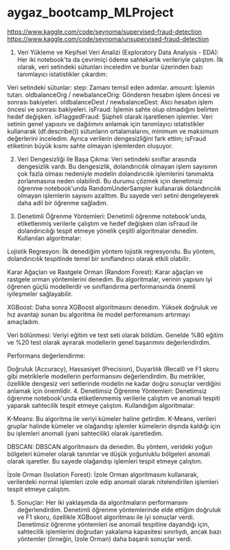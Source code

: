 # aygaz_bootcamp_MLProject

https://www.kaggle.com/code/seynoma/supervised-fraud-detection
https://www.kaggle.com/code/seynoma/unsupervised-fraud-detection

1. Veri Yükleme ve Keşifsel Veri Analizi (Exploratory Data Analysis - EDA):
Her iki notebook'ta da çevrimiçi ödeme sahtekarlık verileriyle çalıştım. İlk olarak, veri setindeki sütunları inceledim ve bunlar üzerinden bazı tanımlayıcı istatistikler çıkardım:

Veri setindeki sütunlar:
step: Zamanı temsil eden adımlar.
amount: İşlemin tutarı.
oldbalanceOrg / newbalanceOrig: Gönderen hesabın işlem öncesi ve sonrası bakiyeleri.
oldbalanceDest / newbalanceDest: Alıcı hesabın işlem öncesi ve sonrası bakiyeleri.
isFraud: İşlemin sahte olup olmadığını belirten hedef değişken.
isFlaggedFraud: Şüpheli olarak işaretlenen işlemler.
Veri setinin genel yapısını ve dağılımını anlamak için tanımlayıcı istatistikler kullanarak (df.describe()) sütunların ortalamalarını, minimum ve maksimum değerlerini inceledim. Ayrıca verilerin dengesizliğini fark ettim; isFraud etiketinin büyük kısmı sahte olmayan işlemlerden oluşuyor.

2. Veri Dengesizliği ile Başa Çıkma:
Veri setindeki sınıflar arasında dengesizlik vardı. Bu dengesizlik, dolandırıcılık olmayan işlem sayısının çok fazla olması nedeniyle modelin dolandırıcılık işlemlerini tanımakta zorlanmasına neden olabilirdi. Bu durumu çözmek için denetimsiz öğrenme notebook'unda RandomUnderSampler kullanarak dolandırıcılık olmayan işlemlerin sayısını azalttım. Bu sayede veri setini dengeleyerek daha adil bir öğrenme sağladım.

3. Denetimli Öğrenme Yöntemleri:
Denetimli öğrenme notebook'unda, etiketlenmiş verilerle çalıştım ve hedef değişken olan isFraud ile dolandırıcılığı tespit etmeye yönelik çeşitli algoritmalar denedim. Kullanılan algoritmalar:

Lojistik Regresyon: İlk denediğim yöntem lojistik regresyondu. Bu yöntem, dolandırıcılık tespitinde temel bir sınıflandırıcı olarak etkili olabilir.

Karar Ağaçları ve Rastgele Orman (Random Forest): Karar ağaçları ve rastgele orman yöntemlerini denedim. Bu algoritmalar, verinin yapısını iyi öğrenen güçlü modellerdir ve sınıflandırma performansında önemli iyileşmeler sağlayabilir.

XGBoost: Daha sonra XGBoost algoritmasını denedim. Yüksek doğruluk ve hız avantajı sunan bu algoritma ile model performansını artırmayı amaçladım.

Veri bölünmesi: Veriyi eğitim ve test seti olarak böldüm. Genelde %80 eğitim ve %20 test olarak ayırarak modellerin genel başarımını değerlendirdim.

Performans değerlendirme:

Doğruluk (Accuracy), Hassasiyet (Precision), Duyarlılık (Recall) ve F1 skoru gibi metriklerle modellerin performansını değerlendirdim. Bu metrikler, özellikle dengesiz veri setlerinde modelin ne kadar doğru sonuçlar verdiğini anlamak için önemlidir.
4. Denetimsiz Öğrenme Yöntemleri:
Denetimsiz öğrenme notebook'unda etiketlenmemiş verilerle çalıştım ve anomali tespiti yaparak sahtecilik tespit etmeye çalıştım. Kullandığım algoritmalar:

K-Means: Bu algoritma ile veriyi kümeler haline getirdim. K-Means, verileri gruplar halinde kümeler ve olağandışı işlemler kümelerin dışında kaldığı için bu işlemleri anomali (yani sahtecilik) olarak işaretledim.

DBSCAN: DBSCAN algoritmasını da denedim. Bu yöntem, verideki yoğun bölgeleri kümeler olarak tanımlar ve düşük yoğunluklu bölgeleri anomali olarak işaretler. Bu sayede olağandışı işlemleri tespit etmeye çalıştım.

İzole Orman (Isolation Forest): İzole Orman algoritmasını kullanarak, verilerdeki normal işlemleri izole edip anomali olarak nitelendirilen işlemleri tespit etmeye çalıştım.

5. Sonuçlar:
Her iki yaklaşımda da algoritmaların performansını değerlendirdim. Denetimli öğrenme yöntemlerinde elde ettiğim doğruluk ve F1 skoru, özellikle XGBoost algoritması ile iyi sonuçlar verdi. Denetimsiz öğrenme yöntemleri ise anomali tespitine dayandığı için, sahtecilik işlemlerini doğrudan yakalama kapasitesi sınırlıydı, ancak bazı yöntemler (örneğin, İzole Orman) daha başarılı sonuçlar verdi.
